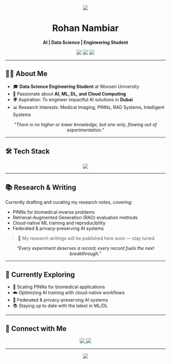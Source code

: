 <!-- Banner -->
<p align="center">
  <img src="https://capsule-render.vercel.app/api?type=waving&height=200&text=Rohan%20Nambiar&fontAlign=50&fontAlignY=40&color=gradient&animation=fadeIn&desc=AI%20%7C%20Data%20Science%20%7C%20Engineering%20Student&descAlign=50&descAlignY=60" />
</p>

<h1 align="center">Rohan Nambiar</h1>
<p align="center">
  <b>AI | Data Science | Engineering Student</b>
</p>

<p align="center">
  <img src="https://img.shields.io/badge/Machine%20Learning-%2300C4FF.svg?&style=for-the-badge&logo=python&logoColor=white" />
  <img src="https://img.shields.io/badge/Deep%20Learning-%2300C4FF.svg?&style=for-the-badge&logo=pytorch&logoColor=white" />
  <img src="https://img.shields.io/badge/Cloud-%2300C4FF.svg?&style=for-the-badge&logo=azure-devops&logoColor=white" />
</p>

---

## 👨‍💻 About Me  

- 🎓 **Data Science Engineering Student** at Woxsen University  
- 🧠 Passionate about **AI, ML, DL, and Cloud Computing**  
- 🌍 Aspiration: To engineer impactful AI solutions in **Dubai**  
- 📊 Research Interests: Medical Imaging, PINNs, RAG Systems, Intelligent Systems  

<p align="center"><i>"There is no higher or lower knowledge, but one only, flowing out of experimentation."</i></p>

---


## 🛠️ Tech Stack  

<p align="center">
  <img src="https://skillicons.dev/icons?i=python,pytorch,tensorflow,sklearn,git,github,linux,html,css,js,react,docker,aws,azure,vscode" />
</p>

---

## 📚 Research & Writing  

Currently drafting and curating my research notes, covering:  

- PINNs for biomedical inverse problems  
- Retrieval-Augmented Generation (RAG) evaluation methods  
- Cloud-native ML training and reproducibility  
- Federated & privacy-preserving AI systems  

> 📌 My research writings will be published here soon — stay tuned.  

<p align="center"><i>“Every experiment deserves a record; every record fuels the next breakthrough.”</i></p>


---


## 🌱 Currently Exploring  

- 🚀 Scaling PINNs for biomedical applications  
- ☁️ Optimizing AI training with cloud-native workflows  
- 🔎 Federated & privacy-preserving AI systems  
- 📚 Staying up to date with the latest in ML/DL  

---

## 🔗 Connect with Me  
<p align="center">
  <a href="https://www.linkedin.com/in/rohannam/" target="_blank">
    <img src="https://img.shields.io/badge/LinkedIn-Rohan%20Nambiar-blue?style=for-the-badge&logo=linkedin" />
  </a>
  <a href="mailto:rohannambiar370@gmail.com" target="_blank">
    <img src="https://img.shields.io/badge/Email-Contact%20Me-red?style=for-the-badge&logo=gmail" />
  </a>
</p>



---

<p align="center">
  <img src="https://komarev.com/ghpvc/?username=Rohnnam&label=Visitors&color=blue&style=for-the-badge" />
</p>
